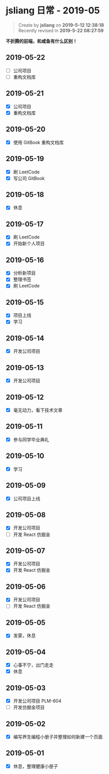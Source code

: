 jsliang 日常 - 2019-05
===

> Create by **jsliang** on **2019-5-12 12:38:18**  
> Recently revised in **2019-5-22 08:27:59**

**不折腾的前端，和咸鱼有什么区别！**

## 2019-05-22

* [ ] 公司项目
* [ ] 重构文档库

## 2019-05-21

* [x] 公司项目
* [x] 重构文档库

## 2019-05-20

* [x] 使用 GitBook 重构文档库

## 2019-05-19

* [x] 刷 LeetCode
* [x] 写公司 GitBook

## 2019-05-18

* [x] 休息

## 2019-05-17

* [x] 刷 LeetCode
* [x] 开始新个人项目

## 2019-05-16

* [x] 分析新项目
* [x] 整理书签
* [x] 刷 LeetCode 

## 2019-05-15

* [x] 项目上线
* [x] 学习

## 2019-05-14

* [x] 开发公司项目

## 2019-05-13

* [x] 开发公司项目

## 2019-05-12

* [x] 毫无动力，看下技术文章

## 2019-05-11

* [x] 参与同学毕业典礼

## 2019-05-10

* [x] 学习

## 2019-05-09

* [x] 公司项目上线

## 2019-05-08

* [x] 开发公司项目
* [ ] 开发 React 仿掘金

## 2019-05-07

* [x] 开发公司项目
* [x] 开发 React 仿掘金

## 2019-05-06

* [x] 开发公司项目
* [ ] 开发 React 仿掘金

## 2019-05-05

* [x] 发蒙，休息

## 2019-05-04

* [x] 心事不宁，出门走走
* [x] 休息

## 2019-05-03

* [x] 开发公司项目 PLM-604
* [ ] 开发仿掘金项目

## 2019-05-02

* [x] 编写养生编程小册子并整理如何新建一个页面

## 2019-05-01

* [x] 休息，整理健康小册子